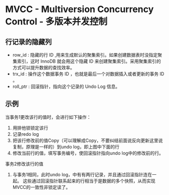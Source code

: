 # MVCC - Multiversion Concurrency Control - 多版本并发控制
## 行记录的隐藏列
* row_id   : 隐藏的行 ID ,用来生成默认的聚集索引。如果创建数据表时没指定聚集索引，这时 InnoDB 就会用这个隐藏 ID 来创建聚集索引。采用聚集索引的方式可以提升数据的查找效率。
* trx_id   : 操作这个数据事务 ID ，也就是最后一个对数据插入或者更新的事务 ID 。
* roll_ptr : 回滚指针，指向这个记录的 Undo Log 信息。

## 示例
当事务1更改该行的值时，会进行如下操作：
1. 用排他锁锁定该行
2. 记录redo log
3. 把该行修改前的值Copy（可以理解成Copy，不要纠结前面说反向更新这里说复制，原理是一样的）到undo log，即上图中下面的行
4. 修改当前行的值，填写事务编号，使回滚指针指向undo log中的修改前的行。    

事务2修改该行的值
1. 与事务1相同，此时undo log，中有有两行记录，并且通过回滚指针连在一起。
这些通过回滚指针联系起来的行相当于是数据的多个快照，从而实现MVCC的一致性非锁定读了。